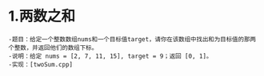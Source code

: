 # 1.两数之和
	-题目：给定一个整数数组nums和一个目标值target，请你在该数组中找出和为目标值的那两个整数，并返回他们的数组下标。
	-说明：给定 nums = [2, 7, 11, 15], target = 9；返回 [0, 1]。
	-实现：[twoSum.cpp]